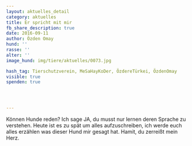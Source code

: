 ```yaml
---
layout: aktuelles_detail
category: aktuelles
title: Er spricht mit mir
fb_share_description: true
date: 2016-09-11
author: Özden Omay
hund: ''
rasse: ''
alter: ''
image_hund: img/tiere/aktuelles/0073.jpg

hash_tag: Tierschutzverein, MeSaHayKoDer, ÖzdereTürkei, ÖzdenOmay
visible: true
spenden: true




---
```



Können Hunde reden?
Ich sage JA, du musst nur lernen deren Sprache zu verstehen.
Heute ist es zu spät um alles aufzuschreiben, ich werde euch alles erzählen was dieser Hund mir gesagt hat.
Hamit, du zerreißt mein Herz.



